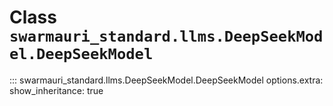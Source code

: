 # Class `swarmauri_standard.llms.DeepSeekModel.DeepSeekModel`

::: swarmauri_standard.llms.DeepSeekModel.DeepSeekModel
    options.extra:
      show_inheritance: true

